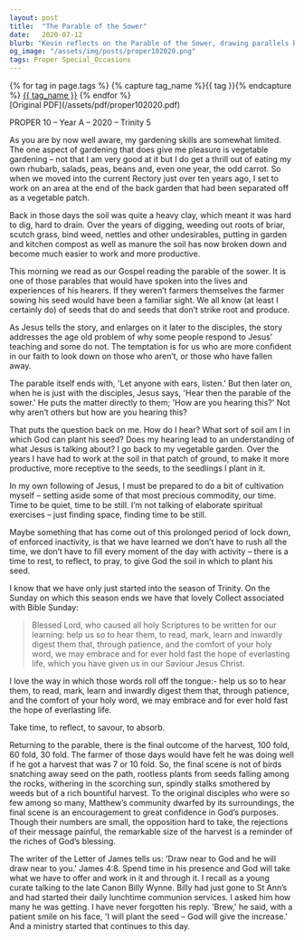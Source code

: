 ```yaml
---
layout: post
title:  "The Parable of the Sower"
date:   2020-07-12
blurb: "Kevin reflects on the Parable of the Sower, drawing parallels between gardening and nurturing one's faith. He emphasizes the importance of preparing oneself as fertile soil for God's teachings, finding stillness, and embracing the scriptures. The sermon encourages confidence in God's purposes, highlighting the potential for a bountiful spiritual harvest despite challenges."
og_image: "/assets/img/posts/proper102020.png"
tags: Proper Special_Occasions
---    
```

<div class="tag-pills">
  {% for tag in page.tags %}
    {% capture tag_name %}{{ tag }}{% endcapture %}
    <a href="{{ site.baseurl }}/tag/{{ tag_name | slugify }}" class="tag-pill">{{ tag_name }}</a>
  {% endfor %}
</div>
[Original PDF](/assets/pdf/proper102020.pdf)

PROPER 10 – Year A – 2020 – Trinity 5

As you are by now well aware, my gardening skills are somewhat limited. The one aspect of gardening that does give me pleasure is vegetable gardening – not that I am very good at it but I do get a thrill out of eating my own rhubarb, salads, peas, beans and, even one year, the odd carrot. So when we moved into the current Rectory just over ten years ago, I set to work on an area at the end of the back garden that had been separated off as a vegetable patch.

Back in those days the soil was quite a heavy clay, which meant it was hard to dig, hard to drain. Over the years of digging, weeding out roots of briar, scutch grass, bind weed, nettles and other undesirables, putting in garden and kitchen compost as well as manure the soil has now broken down and become much easier to work and more productive.

This morning we read as our Gospel reading the parable of the sower. It is one of those parables that would have spoken into the lives and experiences of his hearers. If they weren’t farmers themselves the farmer sowing his seed would have been a familiar sight. We all know (at least I certainly do) of seeds that do and seeds that don’t strike root and produce.

As Jesus tells the story, and enlarges on it later to the disciples, the story addresses the age old problem of why some people respond to Jesus’ teaching and some do not. The temptation is for us who are more confident in our faith to look down on those who aren’t, or those who have fallen away.

The parable itself ends with, 'Let anyone with ears, listen.' But then later on, when he is just with the disciples, Jesus says, 'Hear then the parable of the sower.' He puts the matter directly to them; 'How are you hearing this?' Not why aren’t others but how are you hearing this?

That puts the question back on me. How do I hear? What sort of soil am I in which God can plant his seed? Does my hearing lead to an understanding of what Jesus is talking about? I go back to my vegetable garden. Over the years I have had to work at the soil in that patch of ground, to make it more productive, more receptive to the seeds, to the seedlings I plant in it.

In my own following of Jesus, I must be prepared to do a bit of cultivation myself – setting aside some of that most precious commodity, our time. Time to be quiet, time to be still. I’m not talking of elaborate spiritual exercises – just finding space, finding time to be still.

Maybe something that has come out of this prolonged period of lock down, of enforced inactivity, is that we have learned we don’t have to rush all the time, we don’t have to fill every moment of the day with activity – there is a time to rest, to reflect, to pray, to give God the soil in which to plant his seed.

I know that we have only just started into the season of Trinity. On the Sunday on which this season ends we have that lovely Collect associated with Bible Sunday:

> Blessed Lord,
> who caused all holy Scriptures to be written for our learning:
> help us so to hear them,
> to read, mark, learn and inwardly digest them
> that, through patience, and the comfort of your holy word,
> we may embrace and for ever hold fast
> the hope of everlasting life,
> which you have given us in our Saviour Jesus Christ.

I love the way in which those words roll off the tongue:- help us so to hear them, to read, mark, learn and inwardly digest them that, through patience, and the comfort of your holy word, we may embrace and for ever hold fast the hope of everlasting life.

Take time, to reflect, to savour, to absorb.

Returning to the parable, there is the final outcome of the harvest, 100 fold, 60 fold, 30 fold. The farmer of those days would have felt he was doing well if he got a harvest that was 7 or 10 fold. So, the final scene is not of birds snatching away seed on the path, rootless plants from seeds falling among the rocks, withering in the scorching sun, spindly stalks smothered by weeds but of a rich bountiful harvest. To the original disciples who were so few among so many, Matthew’s community dwarfed by its surroundings, the final scene is an encouragement to great confidence in God’s purposes. Though their numbers are small, the opposition hard to take, the rejections of their message painful, the remarkable size of the harvest is a reminder of the riches of God’s blessing.

The writer of the Letter of James tells us: 'Draw near to God and he will draw near to you.' James 4:8. Spend time in his presence and God will take what we have to offer and work in it and through it. I recall as a young curate talking to the late Canon Billy Wynne. Billy had just gone to St Ann’s and had started their daily lunchtime communion services. I asked him how many he was getting. I have never forgotten his reply. 'Brew,' he said, with a patient smile on his face, 'I will plant the seed – God will give the increase.' And a ministry started that continues to this day.
